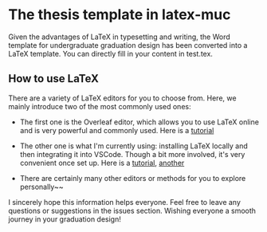 # The thesis template in latex-muc

Given the advantages of LaTeX in typesetting and writing, the Word template for undergraduate graduation design has been converted into a LaTeX template. You can directly fill in your content in test.tex.

## How to use LaTeX

There are a variety of LaTeX editors for you to choose from. Here, we mainly introduce two of the most commonly used ones:

* The first one is the Overleaf editor, which allows you to use LaTeX online and is very powerful and commonly used. Here is a [tutorial](https://blog.csdn.net/ayaishere_/article/details/123332393)

* The other one is what I'm currently using: installing LaTeX locally and then integrating it into VSCode. Though a bit more involved, it's very convenient once set up. Here is a [tutorial](https://blog.csdn.net/2301_78213977/article/details/145094925), [another](https://blog.csdn.net/tiao_god/article/details/108997742?ops_request_misc=%257B%2522request%255Fid%2522%253A%2522a3e686257dd6e9eb11ee59e3de0c2d80%2522%252C%2522scm%2522%253A%252220140713.130102334..%2522%257D&request_id=a3e686257dd6e9eb11ee59e3de0c2d80&biz_id=0&utm_medium=distribute.pc_search_result.none-task-blog-2~all~sobaiduend~default-1-108997742-null-null.142^v102^control&utm_term=latex%E9%9B%86%E6%88%90%E5%88%B0vscode&spm=1018.2226.3001.4187)

* There are certainly many other editors or methods for you to explore personally~~

I sincerely hope this information helps everyone. Feel free to leave any questions or suggestions in the issues section. Wishing everyone a smooth journey in your graduation design!
